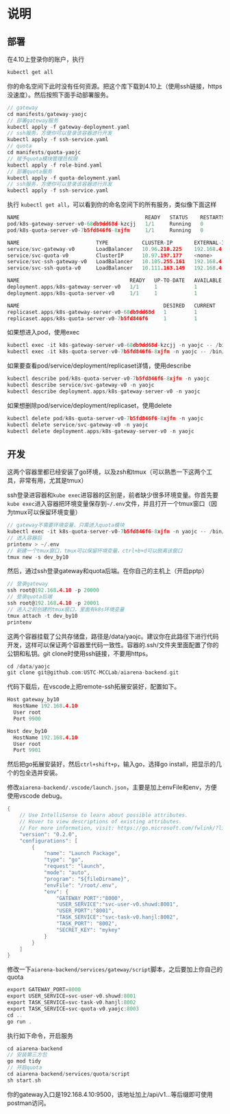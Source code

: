 # 说明

## 部署

在4.10上登录你的账户，执行

```c
kubectl get all
```

你的命名空间下此时没有任何资源。把这个库下载到4.10上（使用ssh链接，https没速度）。然后按照下面手动部署服务。

```c
// gateway
cd manifests/gateway-yaojc
// 部署gateway服务
kubectl apply -f gateway-deployment.yaml
// ssh服务，方便你可以登录该容器进行开发
kubectl apply -f ssh-service.yaml
// quota
cd manifests/quota-yaojc
// 赋予quota模块管理员权限
kubectl apply -f role-bind.yaml
// 部署quota服务
kubectl apply -f quota-deloyment.yaml
// ssh服务，方便你可以登录该容器进行开发
kubectl apply -f ssh-service.yaml
```

执行 `kubectl get all`，可以看到你的命名空间下的所有服务，类似像下面这样

```c
NAME                                         READY   STATUS    RESTARTS   AGE
pod/k8s-gateway-server-v0-68db9dd68d-kzcjj   1/1     Running   0          110s
pod/k8s-quota-server-v0-7b5fd846f6-8xjfm     1/1     Running   0          14s

NAME                         TYPE           CLUSTER-IP       EXTERNAL-IP    PORT(S)     AGE
service/svc-gateway-v0       LoadBalancer   10.96.210.225    192.168.4.10   10003/TCP   110s
service/svc-quota-v0         ClusterIP      10.97.197.177    <none>         8003/TCP    14s
service/svc-ssh-gateway-v0   LoadBalancer   10.105.255.161   192.168.4.10   20000/TCP   116s
service/svc-ssh-quota-v0     LoadBalancer   10.111.163.149   192.168.4.10   20001/TCP   20s

NAME                                    READY   UP-TO-DATE   AVAILABLE   AGE
deployment.apps/k8s-gateway-server-v0   1/1     1            1           110s
deployment.apps/k8s-quota-server-v0     1/1     1            1           14s

NAME                                               DESIRED   CURRENT   READY   AGE
replicaset.apps/k8s-gateway-server-v0-68db9dd68d   1         1         1       110s
replicaset.apps/k8s-quota-server-v0-7b5fd846f6     1         1         1       14s
```

如果想进入pod，使用exec

```c
kubectl exec -it k8s-gateway-server-v0-68db9dd68d-kzcjj -n yaojc -- /bin/zsh
kubectl exec -it k8s-quota-server-v0-7b5fd846f6-8xjfm -n yaojc -- /bin/zsh
```

如果要查看pod/service/deployment/replicaset详情，使用describe

```c
kubectl describe pod/k8s-quota-server-v0-7b5fd846f6-8xjfm -n yaojc
kubectl describe service/svc-gateway-v0 -n yaojc
kubectl describe deployment.apps/k8s-gateway-server-v0 -n yaojc
```

如果想删除pod/service/deployment/replicaset，使用delete

```c
kubectl delete pod/k8s-quota-server-v0-7b5fd846f6-8xjfm -n yaojc
kubectl delete service/svc-gateway-v0 -n yaojc
kubectl delete deployment.apps/k8s-gateway-server-v0 -n yaojc
```

## 开发

这两个容器里都已经安装了go环境，以及zsh和tmux（可以熟悉一下这两个工具，非常有用，尤其是tmux）

ssh登录进容器和`kube exec`进容器的区别是，前者缺少很多环境变量。你首先要`kube exec`进入容器把环境变量保存到`~/.env`文件，并且打开一个tmux窗口（因为tmux可以保留环境变量）

```c
// gateway不需要环境变量，只需进入quota模块
kubectl exec -it k8s-quota-server-v0-7b5fd846f6-8xjfm -n yaojc -- /bin/zsh
// 进入容器后
printenv > ~/.env
// 新建一个tmux窗口，tmux可以保留环境变量，ctrl+b+d可以脱离该窗口
tmux new -s dev_by10
```

然后，通过ssh登录gateway和quota后端。在你自己的主机上（开启pptp）

```c
// 登录gateway
ssh root@192.168.4.10 -p 20000
// 登录quota后端
ssh root@192.168.4.10 -p 20001
// 进入之前创建的tmux窗口，里面有k8s环境变量
tmux attach -t dev_by10
printenv
```

这两个容器挂载了公共存储盘，路径是/data/yaojc。建议你在此路径下进行代码开发，这样可以保证两个容器里代码一致性。容器的.ssh/文件夹里面配置了你的公钥和私钥。git clone时使用ssh链接，不要用https。

```c
cd /data/yaojc
git clone git@github.com:USTC-MCCLab/aiarena-backend.git
```

代码下载后，在vscode上把remote-ssh拓展安装好，配置如下。

```c
Host gateway_by10
  HostName 192.168.4.10
  User root
  Port 9900

Host dev_by10
  HostName 192.168.4.10
  User root
  Port 9901
```

然后把go拓展安装好，然后`ctrl+shift+p`，输入go，选择go install，把显示的几个的包全选并安装。

修改`aiarena-backend/.vscode/launch.json`，主要是加上envFile和env，方便使用vscode debug。

```c
{
    // Use IntelliSense to learn about possible attributes.
    // Hover to view descriptions of existing attributes.
    // For more information, visit: https://go.microsoft.com/fwlink/?linkid=830387
    "version": "0.2.0",
    "configurations": [
        {
            "name": "Launch Package",
            "type": "go",
            "request": "launch",
            "mode": "auto",
            "program": "${fileDirname}",
            "envFile": "/root/.env",
            "env": {
                "GATEWAY_PORT":"8000", 
                "USER_SERVICE":"svc-user-v0.shuwd:8001", 
                "USER_PORT":"8001", 
                "TASK_SERVICE":"svc-task-v0.hanjl:8002", 
                "TASK_PORT": "8002",
                "SECRET_KEY": "mykey"
            }
        }
    ]
}
```

修改一下`aiarena-backend/services/gateway/script`脚本，之后要加上你自己的quota

```c
export GATEWAY_PORT=8000
export USER_SERVICE=svc-user-v0.shuwd:8001
export TASK_SERVICE=svc-task-v0.hanjl:8002
export TASK_SERVICE=svc-quota-v0.yaojc:8003
cd ..
go run .
```

执行如下命令，开启服务

```c
cd aiarena-backend
// 安装第三方包
go mod tidy
// 开启quota
cd aiarena-backend/services/quota/script
sh start.sh
```

你的gateway入口是192.168.4.10:9500，该地址加上/api/v1...等后缀即可使用postman访问。
